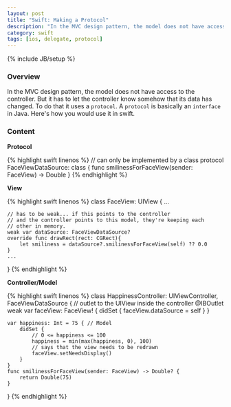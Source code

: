 ```yaml
---
layout: post
title: "Swift: Making a Protocol"
description: "In the MVC design pattern, the model does not have access to the controller. But it has to let the controller know somehow that its data has changed. To do that it uses a `protocol`. A `protocol` is basically an `interface` in Java. Here's how you would use it in swift."
category: swift
tags: [ios, delegate, protocol]
---
```

{% include JB/setup %}

<!-- Overview -->
<h3>Overview</h3>

In the MVC design pattern, the model does not have access to the controller. But it has to let the controller know somehow that its data has changed. To do that it uses a `protocol`. A `protocol` is basically an `interface` in Java. Here's how you would use it in swift.

<!-- Content -->
<h3>Content</h3>

**Protocol**

<!-- Code _______________________________________-->
{% highlight swift linenos %}
// can only be implemented by a class
protocol FaceViewDataSource: class {
    func smilinessForFaceView(sender: FaceView) -> Double
}
{% endhighlight %}
<!-- /Code ^^^^^^^^^^^^^^^^^^^^^^^^^^^^^^^^^^^^^^-->

**View**

<!-- Code _______________________________________-->
{% highlight swift linenos %}
class FaceView: UIView {
    ...

    // has to be weak... if this points to the controller
    // and the controller points to this model, they're keeping each
    // other in memory.
    weak var dataSource: FaceViewDataSource?
    override func drawRect(rect: CGRect){
        let smiliness = dataSource?.smilinessForFaceView(self) ?? 0.0
    }
    ...
}
{% endhighlight %}
<!-- /Code ^^^^^^^^^^^^^^^^^^^^^^^^^^^^^^^^^^^^^^-->

**Controller/Model**

<!-- Code _______________________________________-->
{% highlight swift linenos %}
class HappinessController: UIViewController, FaceViewDataSource {
    // outlet to the UIView inside the controller
    @IBOutlet weak var faceView: FaceView! {
        didSet {
            faceView.dataSource = self
        }
    }

    var happiness: Int = 75 { // Model
        didSet {
            // 0 <= happiness <= 100
            happiness = min(max(happiness, 0), 100)
            // says that the view needs to be redrawn
            faceView.setNeedsDisplay()
        }
    }
    func smilinessForFaceView(sender: FaceView) -> Double? {
        return Double(75)
    }
}
{% endhighlight %}
<!-- /Code ^^^^^^^^^^^^^^^^^^^^^^^^^^^^^^^^^^^^^^-->